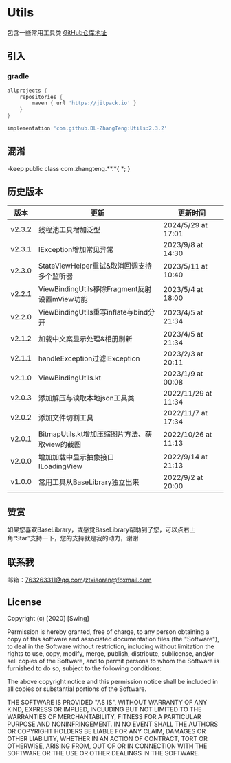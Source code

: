 # Utils

包含一些常用工具类
[GitHub仓库地址](https://github.com/DL-ZhangTeng/Utils)

## 引入

### gradle

```groovy
allprojects {
    repositories {
        maven { url 'https://jitpack.io' }
    }
}

implementation 'com.github.DL-ZhangTeng:Utils:2.3.2'
```

## 混淆

-keep public class com.zhangteng.**.*{ *; }

## 历史版本

| 版本     | 更新                                    | 更新时间                |
|--------|---------------------------------------|---------------------|
| v2.3.2 | 线程池工具增加泛型                             | 2024/5/29 at 17:01  |
| v2.3.1 | IException增加常见异常                      | 2023/9/8 at 14:30   |
| v2.3.0 | StateViewHelper重试&取消回调支持多个监听器         | 2023/5/11 at 10:40  |
| v2.2.1 | ViewBindingUtils移除Fragment反射设置mView功能 | 2023/5/4 at 18:00   |
| v2.2.0 | ViewBindingUtils重写inflate与bind分开      | 2023/4/5 at 21:34   |
| v2.1.2 | 加载中文案显示处理&相册刷新                        | 2023/4/5 at 21:34   |
| v2.1.1 | handleException过滤IException           | 2023/2/3 at 20:11   |
| v2.1.0 | ViewBindingUtils.kt                   | 2023/1/9 at 00:08   |
| v2.0.3 | 添加解压与读取本地json工具类                      | 2022/11/29 at 11:34 |
| v2.0.2 | 添加文件切割工具                              | 2022/11/7 at 17:34  |
| v2.0.1 | BitmapUtils.kt增加压缩图片方法、获取view的截图      | 2022/10/26 at 11:13 |
| v2.0.0 | 增加加载中显示抽象接口ILoadingView               | 2022/9/14 at 21:13  |
| v1.0.0 | 常用工具从BaseLibrary独立出来                  | 2022/9/2 at 20:00   |

## 赞赏

如果您喜欢BaseLibrary，或感觉BaseLibrary帮助到了您，可以点右上角“Star”支持一下，您的支持就是我的动力，谢谢

## 联系我

邮箱：763263311@qq.com/ztxiaoran@foxmail.com

## License

Copyright (c) [2020] [Swing]

Permission is hereby granted, free of charge, to any person obtaining a copy
of this software and associated documentation files (the "Software"), to deal
in the Software without restriction, including without limitation the rights
to use, copy, modify, merge, publish, distribute, sublicense, and/or sell
copies of the Software, and to permit persons to whom the Software is
furnished to do so, subject to the following conditions:

The above copyright notice and this permission notice shall be included in all
copies or substantial portions of the Software.

THE SOFTWARE IS PROVIDED "AS IS", WITHOUT WARRANTY OF ANY KIND, EXPRESS OR
IMPLIED, INCLUDING BUT NOT LIMITED TO THE WARRANTIES OF MERCHANTABILITY,
FITNESS FOR A PARTICULAR PURPOSE AND NONINFRINGEMENT. IN NO EVENT SHALL THE
AUTHORS OR COPYRIGHT HOLDERS BE LIABLE FOR ANY CLAIM, DAMAGES OR OTHER
LIABILITY, WHETHER IN AN ACTION OF CONTRACT, TORT OR OTHERWISE, ARISING FROM,
OUT OF OR IN CONNECTION WITH THE SOFTWARE OR THE USE OR OTHER DEALINGS IN THE
SOFTWARE.
